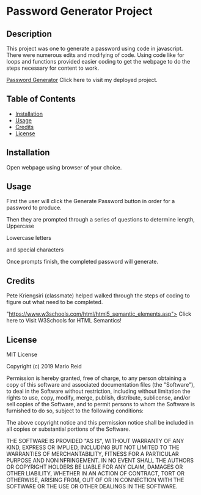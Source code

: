 # Password Generator Project

## Description 
This project was one to generate a password using code in javascript. There were numerous edits and modifying of code. Using code like for loops and functions provided easier coding to get the webpage to do the steps necessary for content to work.  

[Password Generator](https://marioreid.github.io/password-generator/) Click here to visit my deployed project.

## Table of Contents
* [Installation](#installation)
* [Usage](#usage)
* [Credits](#credits)
* [License](#license)
## Installation

Open webpage using browser of your choice.

## Usage
First the user will click the Generate Password button in order for a password to produce.

Then they are prompted through a series of questions to determine length, 
<image>
Uppercase 

Lowercase letters 

and special characters 

Once prompts finish, the completed password will generate.

 ## Credits
Pete Kriengsiri (classmate) helped walked through the steps of coding to figure out what need to be completed. 

"https://www.w3schools.com/html/html5_semantic_elements.asp"> Click here to Visit W3Schools for HTML Semantics!</a>

## License
MIT License

Copyright (c) 2019 Mario Reid

Permission is hereby granted, free of charge, to any person obtaining a copy
of this software and associated documentation files (the "Software"), to deal
in the Software without restriction, including without limitation the rights
to use, copy, modify, merge, publish, distribute, sublicense, and/or sell
copies of the Software, and to permit persons to whom the Software is
furnished to do so, subject to the following conditions:

The above copyright notice and this permission notice shall be included in all
copies or substantial portions of the Software.

THE SOFTWARE IS PROVIDED "AS IS", WITHOUT WARRANTY OF ANY KIND, EXPRESS OR
IMPLIED, INCLUDING BUT NOT LIMITED TO THE WARRANTIES OF MERCHANTABILITY,
FITNESS FOR A PARTICULAR PURPOSE AND NONINFRINGEMENT. IN NO EVENT SHALL THE
AUTHORS OR COPYRIGHT HOLDERS BE LIABLE FOR ANY CLAIM, DAMAGES OR OTHER
LIABILITY, WHETHER IN AN ACTION OF CONTRACT, TORT OR OTHERWISE, ARISING FROM,
OUT OF OR IN CONNECTION WITH THE SOFTWARE OR THE USE OR OTHER DEALINGS IN THE
SOFTWARE.